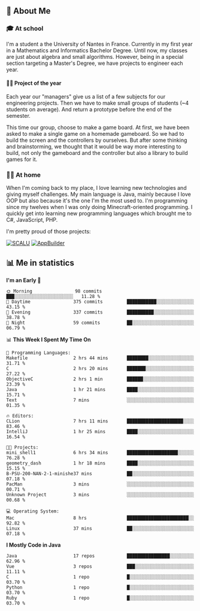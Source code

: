 ## 👀 About Me

### 🎓 At school

I'm a student a the University of Nantes in France. Currently in my first year in a Mathematics and Informatics Bachelor Degree. Until now, my classes are just about algebra and small algorithms. However, being in a special section targeting a Master's Degree, we have projects to engineer each year. 

#### 🔧🔬 Project of the year

Each year our "managers" give us a list of a few subjects for our engineering projects. Then we have to make small groups of students (~4 students on average). And return a prototype before the end of the semester.

This time our group, choose to make a game board. At first, we have been asked to make a single game on a homemade gameboard. So we had to build the screen and the controllers by ourselves. 
But after some thinking and brainstorming, we thought that it would be way more interesting to build, not only the gameboard and the controller but also a library to build games for it.

### 👨‍💻 At home

When I'm coming back to my place, I love learning new technologies and giving myself challenges. My main language is Java, mainly because I love OOP but also because it's the one I'm the most used to. I'm programming since my twelves when I was only doing Minecraft-oriented programming.  I quickly get into learning new programming languages which brought me to C#, JavaScript, PHP. 

I'm pretty proud of those projects:

[![SCALU](https://github-readme-stats.vercel.app/api/pin?username=renardfute&repo=SCALU)](https://github.com/renardfute/scalu)
[![AppBuilder](https://github-readme-stats.vercel.app/api/pin?username=pulsedev2&repo=AppBuilder)](https://github.com/pulsedev2/AppBuilder)

## 📊 Me in statistics
<!--START_SECTION:waka-->
**I'm an Early 🐤** 

```text
🌞 Morning                98 commits          ███░░░░░░░░░░░░░░░░░░░░░░   11.28 % 
🌆 Daytime                375 commits         ███████████░░░░░░░░░░░░░░   43.15 % 
🌃 Evening                337 commits         ██████████░░░░░░░░░░░░░░░   38.78 % 
🌙 Night                  59 commits          ██░░░░░░░░░░░░░░░░░░░░░░░   06.79 % 
```


📊 **This Week I Spent My Time On** 

```text
💬 Programming Languages: 
Makefile                 2 hrs 44 mins       ████████░░░░░░░░░░░░░░░░░   31.71 % 
C                        2 hrs 20 mins       ███████░░░░░░░░░░░░░░░░░░   27.22 % 
ObjectiveC               2 hrs 1 min         ██████░░░░░░░░░░░░░░░░░░░   23.39 % 
Java                     1 hr 21 mins        ████░░░░░░░░░░░░░░░░░░░░░   15.71 % 
Text                     7 mins              ░░░░░░░░░░░░░░░░░░░░░░░░░   01.35 % 

🔥 Editors: 
CLion                    7 hrs 11 mins       █████████████████████░░░░   83.46 % 
IntelliJ                 1 hr 25 mins        ████░░░░░░░░░░░░░░░░░░░░░   16.54 % 

🐱‍💻 Projects: 
mini_shell1              6 hrs 34 mins       ███████████████████░░░░░░   76.28 % 
geometry_dash            1 hr 18 mins        ████░░░░░░░░░░░░░░░░░░░░░   15.15 % 
B-PSU-200-NAN-2-1-minishe37 mins             ██░░░░░░░░░░░░░░░░░░░░░░░   07.18 % 
PacMan                   3 mins              ░░░░░░░░░░░░░░░░░░░░░░░░░   00.71 % 
Unknown Project          3 mins              ░░░░░░░░░░░░░░░░░░░░░░░░░   00.68 % 

💻 Operating System: 
Mac                      8 hrs               ███████████████████████░░   92.82 % 
Linux                    37 mins             ██░░░░░░░░░░░░░░░░░░░░░░░   07.18 % 
```

**I Mostly Code in Java** 

```text
Java                     17 repos            ████████████████░░░░░░░░░   62.96 % 
Vue                      3 repos             ███░░░░░░░░░░░░░░░░░░░░░░   11.11 % 
C                        1 repo              █░░░░░░░░░░░░░░░░░░░░░░░░   03.70 % 
Python                   1 repo              █░░░░░░░░░░░░░░░░░░░░░░░░   03.70 % 
Ruby                     1 repo              █░░░░░░░░░░░░░░░░░░░░░░░░   03.70 % 
```




<!--END_SECTION:waka-->
